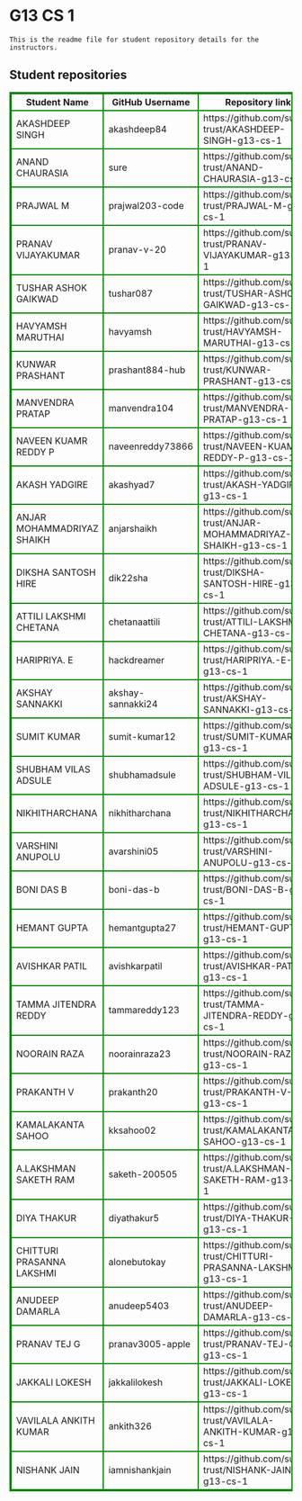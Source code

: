 # G13 CS 1
    This is the readme file for student repository details for the instructors.
## Student repositories 
<table style="border : 2px solid green; width:100%;">
<tr >
<th style="border : 2px solid green;">Student Name</th>
<th style="border : 2px solid green;">GitHub Username</th>
<th style="border : 2px solid green;">Repository link</th>
</tr>
<tr style="border : 2px solid green;">
<td style="border : 2px solid green;">AKASHDEEP SINGH</td> 

<td style="border : 2px solid green;">akashdeep84</td> 

<td style="border : 2px solid green;">https://github.com/sure-trust/AKASHDEEP-SINGH-g13-cs-1</td> 
</tr>

<tr style="border : 2px solid green;">
<td style="border : 2px solid green;">ANAND CHAURASIA</td> 

<td style="border : 2px solid green;">sure</td> 

<td style="border : 2px solid green;">https://github.com/sure-trust/ANAND-CHAURASIA-g13-cs-1</td> 
</tr>

<tr style="border : 2px solid green;">
<td style="border : 2px solid green;">PRAJWAL M</td> 

<td style="border : 2px solid green;">prajwal203-code</td> 

<td style="border : 2px solid green;">https://github.com/sure-trust/PRAJWAL-M-g13-cs-1</td> 
</tr>

<tr style="border : 2px solid green;">
<td style="border : 2px solid green;">PRANAV VIJAYAKUMAR</td> 

<td style="border : 2px solid green;">pranav-v-20</td> 

<td style="border : 2px solid green;">https://github.com/sure-trust/PRANAV-VIJAYAKUMAR-g13-cs-1</td> 
</tr>

<tr style="border : 2px solid green;">
<td style="border : 2px solid green;">TUSHAR ASHOK GAIKWAD</td> 

<td style="border : 2px solid green;">tushar087</td> 

<td style="border : 2px solid green;">https://github.com/sure-trust/TUSHAR-ASHOK-GAIKWAD-g13-cs-1</td> 
</tr>

<tr style="border : 2px solid green;">
<td style="border : 2px solid green;">HAVYAMSH MARUTHAI</td> 

<td style="border : 2px solid green;">havyamsh</td> 

<td style="border : 2px solid green;">https://github.com/sure-trust/HAVYAMSH-MARUTHAI-g13-cs-1</td> 
</tr>

<tr style="border : 2px solid green;">
<td style="border : 2px solid green;">KUNWAR PRASHANT</td> 

<td style="border : 2px solid green;">prashant884-hub</td> 

<td style="border : 2px solid green;">https://github.com/sure-trust/KUNWAR-PRASHANT-g13-cs-1</td> 
</tr>

<tr style="border : 2px solid green;">
<td style="border : 2px solid green;">MANVENDRA PRATAP</td> 

<td style="border : 2px solid green;">manvendra104</td> 

<td style="border : 2px solid green;">https://github.com/sure-trust/MANVENDRA-PRATAP-g13-cs-1</td> 
</tr>

<tr style="border : 2px solid green;">
<td style="border : 2px solid green;">NAVEEN KUAMR REDDY P</td> 

<td style="border : 2px solid green;">naveenreddy73866</td> 

<td style="border : 2px solid green;">https://github.com/sure-trust/NAVEEN-KUAMR-REDDY-P-g13-cs-1</td> 
</tr>

<tr style="border : 2px solid green;">
<td style="border : 2px solid green;">AKASH YADGIRE</td> 

<td style="border : 2px solid green;">akashyad7</td> 

<td style="border : 2px solid green;">https://github.com/sure-trust/AKASH-YADGIRE-g13-cs-1</td> 
</tr>

<tr style="border : 2px solid green;">
<td style="border : 2px solid green;">ANJAR MOHAMMADRIYAZ SHAIKH</td> 

<td style="border : 2px solid green;">anjarshaikh</td> 

<td style="border : 2px solid green;">https://github.com/sure-trust/ANJAR-MOHAMMADRIYAZ-SHAIKH-g13-cs-1</td> 
</tr>

<tr style="border : 2px solid green;">
<td style="border : 2px solid green;">DIKSHA SANTOSH HIRE</td> 

<td style="border : 2px solid green;">dik22sha</td> 

<td style="border : 2px solid green;">https://github.com/sure-trust/DIKSHA-SANTOSH-HIRE-g13-cs-1</td> 
</tr>

<tr style="border : 2px solid green;">
<td style="border : 2px solid green;">ATTILI LAKSHMI CHETANA</td> 

<td style="border : 2px solid green;">chetanaattili</td> 

<td style="border : 2px solid green;">https://github.com/sure-trust/ATTILI-LAKSHMI-CHETANA-g13-cs-1</td> 
</tr>

<tr style="border : 2px solid green;">
<td style="border : 2px solid green;">HARIPRIYA. E</td> 

<td style="border : 2px solid green;">hackdreamer</td> 

<td style="border : 2px solid green;">https://github.com/sure-trust/HARIPRIYA.-E-g13-cs-1</td> 
</tr>

<tr style="border : 2px solid green;">
<td style="border : 2px solid green;">AKSHAY SANNAKKI</td> 

<td style="border : 2px solid green;">akshay-sannakki24</td> 

<td style="border : 2px solid green;">https://github.com/sure-trust/AKSHAY-SANNAKKI-g13-cs-1</td> 
</tr>

<tr style="border : 2px solid green;">
<td style="border : 2px solid green;">SUMIT KUMAR</td> 

<td style="border : 2px solid green;">sumit-kumar12</td> 

<td style="border : 2px solid green;">https://github.com/sure-trust/SUMIT-KUMAR-g13-cs-1</td> 
</tr>

<tr style="border : 2px solid green;">
<td style="border : 2px solid green;">SHUBHAM VILAS ADSULE</td> 

<td style="border : 2px solid green;">shubhamadsule</td> 

<td style="border : 2px solid green;">https://github.com/sure-trust/SHUBHAM-VILAS-ADSULE-g13-cs-1</td> 
</tr>

<tr style="border : 2px solid green;">
<td style="border : 2px solid green;">NIKHITHARCHANA</td> 

<td style="border : 2px solid green;">nikhitharchana</td> 

<td style="border : 2px solid green;">https://github.com/sure-trust/NIKHITHARCHANA-g13-cs-1</td> 
</tr>

<tr style="border : 2px solid green;">
<td style="border : 2px solid green;">VARSHINI ANUPOLU</td> 

<td style="border : 2px solid green;">avarshini05</td> 

<td style="border : 2px solid green;">https://github.com/sure-trust/VARSHINI-ANUPOLU-g13-cs-1</td> 
</tr>

<tr style="border : 2px solid green;">
<td style="border : 2px solid green;">BONI DAS B</td> 

<td style="border : 2px solid green;">boni-das-b</td> 

<td style="border : 2px solid green;">https://github.com/sure-trust/BONI-DAS-B-g13-cs-1</td> 
</tr>

<tr style="border : 2px solid green;">
<td style="border : 2px solid green;">HEMANT GUPTA</td> 

<td style="border : 2px solid green;">hemantgupta27</td> 

<td style="border : 2px solid green;">https://github.com/sure-trust/HEMANT-GUPTA-g13-cs-1</td> 
</tr>

<tr style="border : 2px solid green;">
<td style="border : 2px solid green;">AVISHKAR PATIL</td> 

<td style="border : 2px solid green;">avishkarpatil</td> 

<td style="border : 2px solid green;">https://github.com/sure-trust/AVISHKAR-PATIL-g13-cs-1</td> 
</tr>

<tr style="border : 2px solid green;">
<td style="border : 2px solid green;">TAMMA JITENDRA REDDY</td> 

<td style="border : 2px solid green;">tammareddy123</td> 

<td style="border : 2px solid green;">https://github.com/sure-trust/TAMMA-JITENDRA-REDDY-g13-cs-1</td> 
</tr>

<tr style="border : 2px solid green;">
<td style="border : 2px solid green;">NOORAIN RAZA</td> 

<td style="border : 2px solid green;">noorainraza23</td> 

<td style="border : 2px solid green;">https://github.com/sure-trust/NOORAIN-RAZA-g13-cs-1</td> 
</tr>

<tr style="border : 2px solid green;">
<td style="border : 2px solid green;">PRAKANTH V</td> 

<td style="border : 2px solid green;">prakanth20</td> 

<td style="border : 2px solid green;">https://github.com/sure-trust/PRAKANTH-V-g13-cs-1</td> 
</tr>

<tr style="border : 2px solid green;">
<td style="border : 2px solid green;">KAMALAKANTA SAHOO</td> 

<td style="border : 2px solid green;">kksahoo02</td> 

<td style="border : 2px solid green;">https://github.com/sure-trust/KAMALAKANTA-SAHOO-g13-cs-1</td> 
</tr>

<tr style="border : 2px solid green;">
<td style="border : 2px solid green;">A.LAKSHMAN SAKETH RAM</td> 

<td style="border : 2px solid green;">saketh-200505</td> 

<td style="border : 2px solid green;">https://github.com/sure-trust/A.LAKSHMAN-SAKETH-RAM-g13-cs-1</td> 
</tr>

<tr style="border : 2px solid green;">
<td style="border : 2px solid green;">DIYA THAKUR</td> 

<td style="border : 2px solid green;">diyathakur5</td> 

<td style="border : 2px solid green;">https://github.com/sure-trust/DIYA-THAKUR-g13-cs-1</td> 
</tr>

<tr style="border : 2px solid green;">
<td style="border : 2px solid green;">CHITTURI PRASANNA LAKSHMI</td> 

<td style="border : 2px solid green;">alonebutokay</td> 

<td style="border : 2px solid green;">https://github.com/sure-trust/CHITTURI-PRASANNA-LAKSHMI-g13-cs-1</td> 
</tr>

<tr style="border : 2px solid green;">
<td style="border : 2px solid green;">ANUDEEP DAMARLA</td> 

<td style="border : 2px solid green;">anudeep5403</td> 

<td style="border : 2px solid green;">https://github.com/sure-trust/ANUDEEP-DAMARLA-g13-cs-1</td> 
</tr>

<tr style="border : 2px solid green;">
<td style="border : 2px solid green;">PRANAV TEJ G</td> 

<td style="border : 2px solid green;">pranav3005-apple</td> 

<td style="border : 2px solid green;">https://github.com/sure-trust/PRANAV-TEJ-G-g13-cs-1</td> 
</tr>

<tr style="border : 2px solid green;">
<td style="border : 2px solid green;">JAKKALI LOKESH</td> 

<td style="border : 2px solid green;">jakkalilokesh</td> 

<td style="border : 2px solid green;">https://github.com/sure-trust/JAKKALI-LOKESH-g13-cs-1</td> 
</tr>

<tr style="border : 2px solid green;">
<td style="border : 2px solid green;">VAVILALA ANKITH KUMAR</td> 

<td style="border : 2px solid green;">ankith326</td> 

<td style="border : 2px solid green;">https://github.com/sure-trust/VAVILALA-ANKITH-KUMAR-g13-cs-1</td> 
</tr>

<tr style="border : 2px solid green;">
<td style="border : 2px solid green;">NISHANK JAIN</td> 

<td style="border : 2px solid green;">iamnishankjain</td> 

<td style="border : 2px solid green;">https://github.com/sure-trust/NISHANK-JAIN-g13-cs-1</td> 
</tr>
